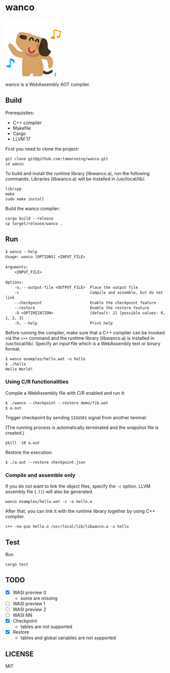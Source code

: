 # wanco

![plot](./animal_dance_dog.png)

wanco is a WebAssembly AOT compiler.

## Build

Prerequisites:
- C++ compiler
- Makefile
- Cargo
- LLVM 17

First you need to clone the project:
```
git clone git@github.com:tamaroning/wanco.git
cd wanco
```

To build and install the runtime library (libwanco.a), run the following commands.
Libraries (libwanco.a) will be installed in /usr/local/lib/.

```
lib/cpp
make
sudo make install
```

Build the wanco compiler:
```
cargo build --release
cp target/release/wanco .
```

## Run

```
$ wanco --help
Usage: wanco [OPTIONS] <INPUT_FILE>

Arguments:
    <INPUT_FILE>  

Options:
    -o, --output-file <OUTPUT_FILE>  Place the output file
    -c                               Compile and assemble, but do not link
    --checkpoint                     Enable the checkpoint feature
    --restore                        Enable the restore feature
    -O <OPTIMIZATION>                [default: 2] [possible values: 0, 1, 2, 3]
    -h, --help                       Print help
```

Before running the compiler, make sure that a C++ compiler can be invoked via the `c++` command and the runtime library (libwanco.a) is installed in /usr/local/lib/.
Specify an input file which is a WebAssembly text or binary format.

```
$ wanco examples/hello.wat -o hello
$ ./hello
Hello World!
```

### Using C/R functionalities

Compile a WebAssembly file with C/R enabled and run it:

```
$ ./wanco --checkpoint --restore demo/fib.wat
$ a.out
```

Trigger checkpoint by sending `SIGUSR1` signal from another teminal:

(The running process is automatically terminated and the snapshot file is created.)

```
pkill -10 a.out
```

Restore the execution:

```
$ ./a.out --restore checkpoint.json
```

### Compile and assemble only

If you do not want to link the object files, specify the `-c` option.
LLVM assembly file (`.ll`) will also be generated.

```
wanco examples/hello.wat -c -o hello.o
```

After that, you can link it with the runtime library together by using C++ compiler.

```
c++ -no-pie hello.o /usr/local/lib/libwanco.a -o hello
```

## Test

Run
```
cargo test
```

## TODO

- [x] WASI preview 0
    - some are missing
- [ ] WASI preview 1
- [ ] WASI preview 2
- [ ] WASI NN
- [x] Checkpoint
    - tables are not supported
- [x] Restore
    - tables and global variables are not supported

## LICENSE

MIT

<!--
- tests/spec/: Apache-2.0
- others: MIT
-->
